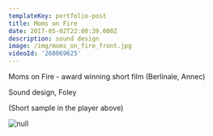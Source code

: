 ```yaml
---
templateKey: portfolio-post
title: Moms on Fire
date: 2017-05-02T22:00:39.000Z
description: sound design
image: /img/moms_on_fire_front.jpg
videoId: '268069625'
---
```

Moms on Fire - award winning short film (Berlinale, Annec)

Sound design, Foley

(Short sample in the player above)



![null](/img/66_ifb_berlinaleshorts_comp2_bw.png)
